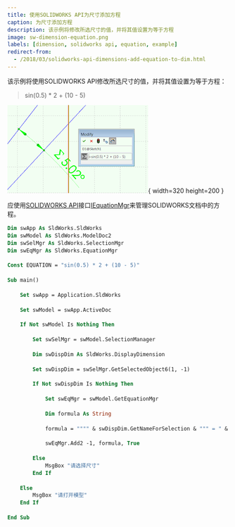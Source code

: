 ```yaml
---
title: 使用SOLIDWORKS API为尺寸添加方程
caption: 为尺寸添加方程
description: 该示例将修改所选尺寸的值，并将其值设置为等于方程
image: sw-dimension-equation.png
labels: [dimension, solidworks api, equation, example]
redirect-from:
  - /2018/03/solidworks-api-dimensions-add-equation-to-dim.html
---
```

该示例将使用SOLIDWORKS API修改所选尺寸的值，并将其值设置为等于方程：

> sin(0.5) * 2 + (10 - 5)

![尺寸中的方程](sw-dimension-equation.png){ width=320 height=200 }

应使用[SOLIDWORKS API](https://help.solidworks.com/2018/english/api/sldworksapi/SolidWorks.Interop.sldworks~SolidWorks.Interop.sldworks.IEquationMgr.html)接口[IEquationMgr](https://help.solidworks.com/2018/english/api/sldworksapi/SolidWorks.Interop.sldworks~SolidWorks.Interop.sldworks.IEquationMgr.html)来管理SOLIDWORKS文档中的方程。

~~~ vb
Dim swApp As SldWorks.SldWorks
Dim swModel As SldWorks.ModelDoc2
Dim swSelMgr As SldWorks.SelectionMgr
Dim swEqMgr As SldWorks.EquationMgr

Const EQUATION = "sin(0.5) * 2 + (10 - 5)"

Sub main()

    Set swApp = Application.SldWorks
    
    Set swModel = swApp.ActiveDoc
    
    If Not swModel Is Nothing Then
    
        Set swSelMgr = swModel.SelectionManager
        
        Dim swDispDim As SldWorks.DisplayDimension
        
        Set swDispDim = swSelMgr.GetSelectedObject6(1, -1)
                
        If Not swDispDim Is Nothing Then
                
            Set swEqMgr = swModel.GetEquationMgr
            
            Dim formula As String
            
            formula = """" & swDispDim.GetNameForSelection & """ = " & EQUATION
            
            swEqMgr.Add2 -1, formula, True
        
        Else
            MsgBox "请选择尺寸"
        End If
    
    Else
        MsgBox "请打开模型"
    End If
    
End Sub


~~~